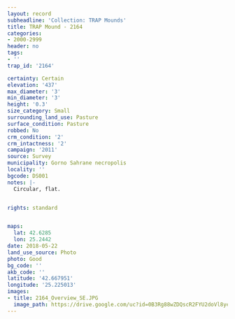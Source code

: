 ```yaml
---
layout: record
subheadline: 'Collection: TRAP Mounds'
title: TRAP Mound - 2164
categories:
- 2000-2999
header: no
tags:
- ''
trap_id: '2164'

certainty: Certain
elevation: '437'
max_diameter: '3'
min_diameter: '3'
height: '0.3'
size_category: Small
surrounding_land_use: Pasture
surface_condition: Pasture
robbed: No
crm_condition: '2'
crm_intactness: '2'
campaign: '2011'
source: Survey
municipality: Gorno Sahrane necropolis
locality: ''
bgcode: DS001
notes: |-
  Circular, flat.


rights: standard


maps:
  lat: 42.6285
  lon: 25.2442
date: 2018-05-22
land_use_source: Photo
photo: Good
bg_code: ''
akb_code: ''
latitude: '42.667951'
longitude: '25.225013'
images:
- title: 2164_Overview_SE.JPG
  image_path: https://drive.google.com/uc?id=0B3Rg88wZDQscR2FYU2doVl8yeHc
---
```

